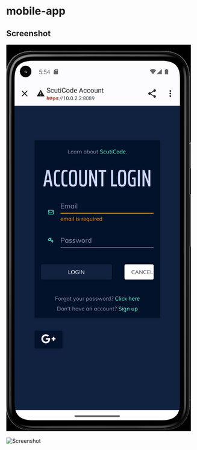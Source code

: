 # mobile-app


## Screenshot
![Screenshot](ScreenshotAndroid1.png)

![Screenshot]("ScreenshotAndroid2.png)

